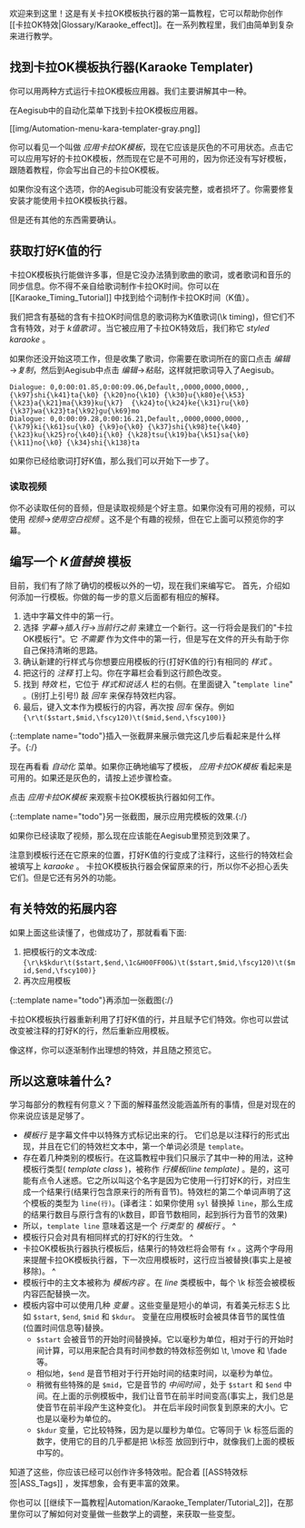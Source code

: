 欢迎来到这里！这是有关卡拉OK模板执行器的第一篇教程，它可以帮助你创作 [[卡拉OK特效|Glossary/Karaoke_effect]]。在一系列教程里，我们由简单到复杂来进行教学。

## 找到卡拉OK模板执行器(Karaoke Templater)  ##

你可以用两种方式运行卡拉OK模板应用器。我们主要讲解其中一种。

在Aegisub中的自动化菜单下找到卡拉OK模板应用器。

[[img/Automation-menu-kara-templater-gray.png]]

你可以看见一个叫做 _应用卡拉OK模板_，现在它应该是灰色的不可用状态。点击它可以应用写好的卡拉OK模板，然而现在它是不可用的，因为你还没有写好模板，跟随着教程，你会写出自己的卡拉OK模板。

如果你没有这个选项，你的Aegisub可能没有安装完整，或者损坏了。你需要修复安装才能使用卡拉OK模板执行器。

但是还有其他的东西需要确认。

## 获取打好K值的行  ##

卡拉OK模板执行能做许多事，但是它没办法猜到歌曲的歌词，或者歌词和音乐的同步信息。你不得不亲自给歌词制作卡拉OK时间。你可以在 [[Karaoke_Timing_Tutorial]] 中找到给个词制作卡拉OK时间（K值）。

我们把含有基础的含有卡拉OK时间信息的歌词称为K值歌词(\k timing)，但它们不含有特效，对于 _k值歌词_ 。当它被应用了卡拉OK特效后，我们称它 _styled karaoke_ 。

如果你还没开始这项工作，但是收集了歌词，你需要在歌词所在的窗口点击 _编辑_→_复制_，然后到Aegisub中点击 _编辑_→_粘贴_，这样就把歌词导入了Aegisub。

    Dialogue: 0,0:00:01.85,0:00:09.06,Default,,0000,0000,0000,,{\k97}shi{\k41}ta{\k0} {\k20}no{\k10} {\k30}u{\k80}e{\k53} {\k23}a{\k21}ma{\k39}ku{\k7}  {\k24}to{\k24}ke{\k31}ru{\k0} {\k37}wa{\k23}ta{\k92}gu{\k69}mo
    Dialogue: 0,0:00:09.28,0:00:16.21,Default,,0000,0000,0000,,{\k79}ki{\k61}su{\k0} {\k9}o{\k0} {\k37}shi{\k98}te{\k40}  {\k23}ku{\k25}ro{\k40}i{\k0} {\k28}tsu{\k19}ba{\k51}sa{\k0} {\k11}no{\k0} {\k34}shi{\k138}ta

如果你已经给歌词打好K值，那么我们可以开始下一步了。

### 读取视频  ###

你不必读取任何的音频，但是读取视频是个好主意。如果你没有可用的视频，可以使用 _视频_→_使用空白视频_ 。这不是个有趣的视频，但在它上面可以预览你的字幕。

## 编写一个 _K值替换_ 模板  ##

目前，我们有了除了确切的模板以外的一切，现在我们来编写它。
首先，介绍如何添加一行模板。你做的每一步的意义后面都有相应的解释。

1. 选中字幕文件中的第一行。
2. 选择 _字幕_→_插入行_→_当前行之前_ 来建立一个新行。这一行将会是我们的"卡拉OK模板行"。它 _不需要_ 作为文件中的第一行，但是写在文件的开头有助于你自己保持清晰的思路。
3. 确认新建的行样式与你想要应用模板的行(打好K值的行)有相同的 _样式_ 。
4. 把这行的 _注释_ 打上勾。你在字幕栏会看到这行颜色改变。
5. 找到 _特效_ 栏，它位于 _样式和说话人_ 栏的右侧。在里面键入 "`template line`" 。(别打上引号!) 敲 _回车_ 来保存特效栏内容。
6. 最后，键入文本作为模板行的内容，再次按 _回车_ 保存。例如 `{\r\t($start,$mid,\fscy120)\t($mid,$end,\fscy100)}`

{::template name="todo"}插入一张截屏来展示做完这几步后看起来是什么样子。{:/}

现在再看看 _自动化_ 菜单。如果你正确地编写了模板， _应用卡拉OK模板_ 看起来是可用的。如果还是灰色的，请按上述步骤检查。

点击 _应用卡拉OK模板_ 来观察卡拉OK模板执行器如何工作。

{::template name="todo"}另一张截图，展示应用完模板的效果.{:/}

如果你已经读取了视频，那么现在应该能在Aegisub里预览到效果了。

注意到模板行还在它原来的位置，打好K值的行变成了注释行，这些行的特效栏会被填写上 _karaoke_ 。
卡拉OK模板执行器会保留原来的行，所以你不必担心丢失它们。但是它还有另外的功能。

## 有关特效的拓展内容  ##

如果上面这些读懂了，也做成功了，那就看看下面:

1. 把模板行的文本改成: `{\r\k$kdur\t($start,$end,\1c&H00FF00&)\t($start,$mid,\fscy120)\t($mid,$end,\fscy100)}`
2. 再次应用模板

{::template name="todo"}再添加一张截图{:/}

卡拉OK模板执行器重新利用了打好K值的行，并且赋予它们特效。你也可以尝试改变被注释的打好K的行，然后重新应用模板。

像这样，你可以逐渐制作出理想的特效，并且随之预览它。

## 所以这意味着什么?  ##

学习每部分的教程有何意义？下面的解释虽然没能涵盖所有的事情，但是对现在的你来说应该是足够了。

 *  _模板行_ 是字幕文件中以特殊方式标记出来的行。
     它们总是以注释行的形式出现，并且在它们的特效栏文本中，第一个单词必须是 `template`。
 *  存在着几种类别的模板行。在这篇教程中我们只展示了其中一种的用法，这种模板行类型( _template class_ )，被称作 _行模板(line
    template)_ 。是的，这可能有点令人迷惑。它之所以叫这个名字是因为它使用一行打好K的行，对应生成一个结果行(结果行包含原来行的所有音节)。特效栏的第二个单词声明了这个模板的类型为 `line(行)`。(译者注：如果你使用 `syl` 替换掉 `line`，那么生成的结果行数目与原行含有的\k数目，即音节数相同，起到拆行为音节的效果)
 *  所以，`template line` 意味着这是一个 _行类型_ 的 _模板行_ 。
^
 *  模板行只会对具有相同样式的打好K的行生效。
^
 *  卡拉OK模板执行器执行模板后，结果行的特效栏将会带有 `fx` 。这两个字母用来提醒卡拉OK模板执行器，下一次应用模板时，这行应当被替换(事实上是被移除)。
^
 *  模板行中的主文本被称为 _模板内容_ 。在 _line_ 类模板中，每个 \k 标签会被模板内容匹配替换一次。
 *  模板内容中可以使用几种 _变量_ 。这些变量是短小的单词，有着美元标志＄比如 `$start`, `$end`, `$mid` 和 `$kdur`。
    变量在应用模板时会被具体音节的属性值(位置时间信息等)替换。
     *  `$start` 会被音节的开始时间替换掉。它以毫秒为单位，相对于行的开始时间计算，可以用来配合具有时间参数的特效标签例如 \t, \move 和 \fade 等。
     *  相似地，`$end` 是音节相对于行开始时间的结束时间，以毫秒为单位。
     *  稍微有些特殊的是 `$mid`，它是音节的 _中间时间_ ，处于 `$start` 和 `$end` 中间。在上面的示例模板中，我们让音节在前半时间变高(事实上，我们总是使音节在前半段产生这种变化)。
        并在后半段时间恢复到原来的大小。它也是以毫秒为单位的。
     *  `$kdur` 变量，它比较特殊，因为是以厘秒为单位。它等同于 \k 标签后面的数字，使用它的目的几乎都是把 \k标签 放回到行中，就像我们上面的模板中写的。

知道了这些，你应该已经可以创作许多特效啦。配合着 [[ASS特效标签|ASS_Tags]] ，发挥想象，会有更丰富的效果。

你也可以 [[继续下一篇教程|Automation/Karaoke_Templater/Tutorial_2]]，在那里你可以了解如何对变量做一些数学上的调整，来获取一些变型。

